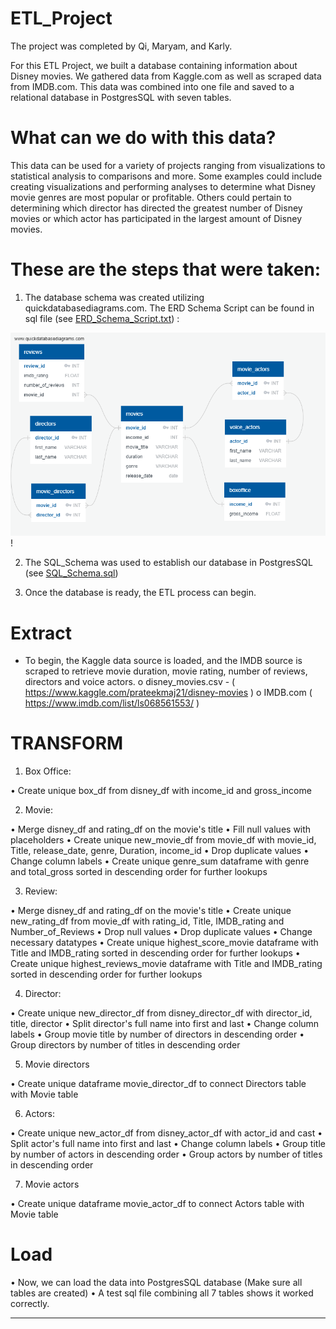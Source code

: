 # ETL_Project
The project was completed by Qi, Maryam, and Karly.

For this ETL Project, we built a database containing information about Disney movies. We gathered data from Kaggle.com as well as scraped data from IMDB.com. This data was combined into one file and saved to a relational database in PostgresSQL with seven tables. 


# What can we do with this data?
This data can be used for a variety of projects ranging from visualizations to statistical analysis to comparisons and more.
Some examples could include creating visualizations and performing analyses to determine what Disney movie genres are most popular or profitable. Others could pertain to determining which director has directed the greatest number of Disney movies or which actor has participated in the largest amount of Disney movies.


# These are the steps that were taken:

1.	The database schema was created utilizing quickdatabasediagrams.com. 
The ERD Schema Script can be found in sql file (see [ERD_Schema_Script.txt](sql/ERD_Schema_Script.txt)) :

![Disney_movie_ERD](sql/Disney_Movie_ERD.png)!

2.	The SQL_Schema was used to establish our database in PostgresSQL (see [SQL_Schema.sql](sql/SQL_Schema.sql))

3.	Once the database is ready, the ETL process can begin.

# Extract
-	To begin, the Kaggle data source is loaded, and the IMDB source is scraped to retrieve movie duration, movie rating, number of reviews, directors and voice actors. 
o	disney_movies.csv - ( https://www.kaggle.com/prateekmaj21/disney-movies )
o	IMDB.com ( https://www.imdb.com/list/ls068561553/ )

# TRANSFORM
1.	Box Office:

• Create unique box_df from disney_df with income_id and gross_income

2.	Movie:

• Merge disney_df and rating_df on the movie's title
• Fill null values with placeholders 
• Create unique new_movie_df from movie_df with movie_id, Title, release_date, genre, Duration, income_id
• Drop duplicate values
• Change column labels 
• Create unique genre_sum dataframe with genre and total_gross sorted in descending order for further lookups

3.	Review:

• Merge disney_df and rating_df on the movie's title
• Create unique new_rating_df from movie_df with rating_id, Title, IMDB_rating and Number_of_Reviews
• Drop null values
• Drop duplicate values
• Change necessary datatypes
• Create unique highest_score_movie dataframe with Title and IMDB_rating sorted in descending order for further lookups
• Create unique highest_reviews_movie dataframe with Title and IMDB_rating sorted in descending order for further lookups

4.	Director:

• Create unique new_director_df from disney_director_df with director_id, title, director 
• Split director's full name into first and last
• Change column labels
• Group movie title by number of directors in descending order
• Group directors by number of titles in descending order

5. Movie directors

• Create unique dataframe movie_director_df to connect Directors table with Movie table

6.	Actors:

• Create unique new_actor_df from disney_actor_df with actor_id and cast
• Split actor's full name into first and last
• Change column labels
• Group title by number of actors in descending order
• Group actors by number of titles in descending order

7. Movie actors

• Create unique dataframe movie_actor_df to connect Actors table with Movie table


# Load

• Now, we can load the data into PostgresSQL database (Make sure all tables are created)
• A test sql file combining all 7 tables shows it worked correctly.
************

